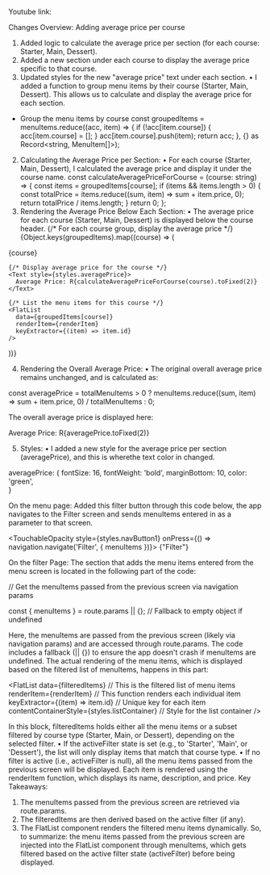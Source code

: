 Youtube link:


Changes Overview:
Adding average price per course
1.	Added logic to calculate the average price per section (for each course: Starter, Main, Dessert).
2.	Added a new section under each course to display the average price specific to that course.
3.	Updated styles for the new "average price" text under each section.
•	I added a function to group menu items by their course (Starter, Main, Dessert). This allows us to calculate and display the average price for each section.
- Group the menu items by course
const groupedItems = menuItems.reduce((acc, item) => {
  if (!acc[item.course]) {
    acc[item.course] = [];
  }
  acc[item.course].push(item);
  return acc;
}, {} as Record<string, MenuItem[]>);

2. Calculating the Average Price per Section:
•	For each course (Starter, Main, Dessert), I calculated the average price and display it under the course name.
const calculateAveragePriceForCourse = (course: string) => {
  const items = groupedItems[course];
  if (items && items.length > 0) {
    const totalPrice = items.reduce((sum, item) => sum + item.price, 0);
    return totalPrice / items.length;
  }
  return 0;
};
3. Rendering the Average Price Below Each Section:
•	The average price for each course (Starter, Main, Dessert) is displayed below the course header.
{/* For each course group, display the average price */}
{Object.keys(groupedItems).map((course) => (
  <View key={course} style={styles.section}>
    <Text style={styles.sectionHeader}>{course}</Text>

    {/* Display average price for the course */}
    <Text style={styles.averagePrice}>
      Average Price: R{calculateAveragePriceForCourse(course).toFixed(2)}
    </Text>

    {/* List the menu items for this course */}
    <FlatList
      data={groupedItems[course]}
      renderItem={renderItem}
      keyExtractor={(item) => item.id}
    />
  </View>
))}

4. Rendering the Overall Average Price:
•	The original overall average price remains unchanged, and is calculated as:

const averagePrice = totalMenuItems > 0
  ? menuItems.reduce((sum, item) => sum + item.price, 0) / totalMenuItems
  : 0;

The overall average price is displayed here:

<Text style={styles.infoText}>Average Price: R{averagePrice.toFixed(2)}</Text>

5. Styles:
•	I added a new style for the average price per section (averagePrice), and this is wherethe text color in changed.

averagePrice: {
  fontSize: 16,
  fontWeight: 'bold',
  marginBottom: 10,
  color: 'green',  
}

On the menu page:
Added this filter button through this code below, the app navigates to the Filter screen and sends menuItems entered in as a parameter to that screen.

<TouchableOpacity
  style={styles.navButton1}
  onPress={() => navigation.navigate('Filter', { menuItems })}>
  <Text style={styles.navButtonText}>{"Filter"}</Text>
</TouchableOpacity>

On the filter Page:
The section that adds the menu items entered from the menu screen is located in the following part of the code:

// Get the menuItems passed from the previous screen via navigation params

const { menuItems } = route.params || {};  // Fallback to empty object if undefined

Here, the menuItems are passed from the previous screen (likely via navigation params) and are accessed through route.params. The code includes a fallback (|| {}) to ensure the app doesn't crash if menuItems are undefined.
The actual rendering of the menu items, which is displayed based on the filtered list of menuItems, happens in this part:

<FlatList
  data={filteredItems}  // This is the filtered list of menu items
  renderItem={renderItem}  // This function renders each individual item
  keyExtractor={(item) => item.id}  // Unique key for each item
  contentContainerStyle={styles.listContainer}  // Style for the list container
/>

In this block, filteredItems holds either all the menu items or a subset filtered by course type (Starter, Main, or Dessert), depending on the selected filter.
•	If the activeFilter state is set (e.g., to 'Starter', 'Main', or 'Dessert'), the list will only display items that match that course type.
•	If no filter is active (i.e., activeFilter is null), all the menu items passed from the previous screen will be displayed.
Each item is rendered using the renderItem function, which displays its name, description, and price.
Key Takeaways:
1.	The menuItems passed from the previous screen are retrieved via route.params.
2.	The filteredItems are then derived based on the active filter (if any).
3.	The FlatList component renders the filtered menu items dynamically.
So, to summarize: the menu items passed from the previous screen are injected into the FlatList component through menuItems, which gets filtered based on the active filter state (activeFilter) before being displayed.

